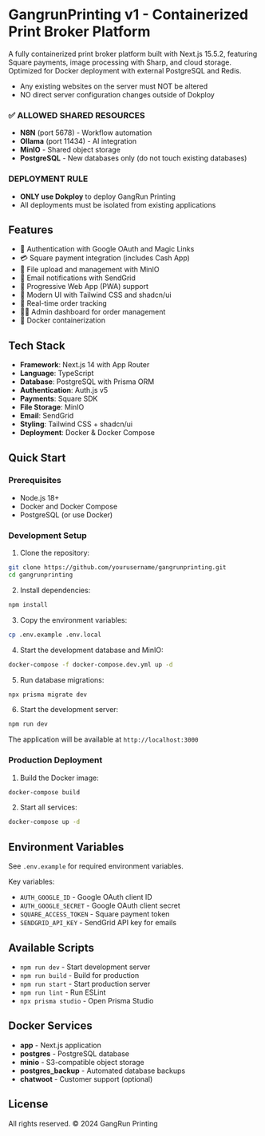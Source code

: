 # GangrunPrinting v1 - Containerized Print Broker Platform

A fully containerized print broker platform built with Next.js 15.5.2, featuring Square payments, image processing with Sharp, and cloud storage. Optimized for Docker deployment with external PostgreSQL and Redis.
- Any existing websites on the server must NOT be altered
- NO direct server configuration changes outside of Dokploy

### ✅ ALLOWED SHARED RESOURCES
- **N8N** (port 5678) - Workflow automation
- **Ollama** (port 11434) - AI integration
- **MinIO** - Shared object storage
- **PostgreSQL** - New databases only (do not touch existing databases)

### DEPLOYMENT RULE
- **ONLY use Dokploy** to deploy GangRun Printing
- All deployments must be isolated from existing applications

## Features

- 🔐 Authentication with Google OAuth and Magic Links
- 💳 Square payment integration (includes Cash App)
- 📁 File upload and management with MinIO
- 📧 Email notifications with SendGrid
- 📱 Progressive Web App (PWA) support
- 🎨 Modern UI with Tailwind CSS and shadcn/ui
- 🔄 Real-time order tracking
- 👨‍💼 Admin dashboard for order management
- 🐳 Docker containerization

## Tech Stack

- **Framework**: Next.js 14 with App Router
- **Language**: TypeScript
- **Database**: PostgreSQL with Prisma ORM
- **Authentication**: Auth.js v5
- **Payments**: Square SDK
- **File Storage**: MinIO
- **Email**: SendGrid
- **Styling**: Tailwind CSS + shadcn/ui
- **Deployment**: Docker & Docker Compose

## Quick Start

### Prerequisites

- Node.js 18+
- Docker and Docker Compose
- PostgreSQL (or use Docker)

### Development Setup

1. Clone the repository:
```bash
git clone https://github.com/yourusername/gangrunprinting.git
cd gangrunprinting
```

2. Install dependencies:
```bash
npm install
```

3. Copy the environment variables:
```bash
cp .env.example .env.local
```

4. Start the development database and MinIO:
```bash
docker-compose -f docker-compose.dev.yml up -d
```

5. Run database migrations:
```bash
npx prisma migrate dev
```

6. Start the development server:
```bash
npm run dev
```

The application will be available at `http://localhost:3000`

### Production Deployment

1. Build the Docker image:
```bash
docker-compose build
```

2. Start all services:
```bash
docker-compose up -d
```

## Environment Variables

See `.env.example` for required environment variables.

Key variables:
- `AUTH_GOOGLE_ID` - Google OAuth client ID
- `AUTH_GOOGLE_SECRET` - Google OAuth client secret
- `SQUARE_ACCESS_TOKEN` - Square payment token
- `SENDGRID_API_KEY` - SendGrid API key for emails

## Available Scripts

- `npm run dev` - Start development server
- `npm run build` - Build for production
- `npm run start` - Start production server
- `npm run lint` - Run ESLint
- `npx prisma studio` - Open Prisma Studio

## Docker Services

- **app** - Next.js application
- **postgres** - PostgreSQL database
- **minio** - S3-compatible object storage
- **postgres_backup** - Automated database backups
- **chatwoot** - Customer support (optional)

## License

All rights reserved. © 2024 GangRun Printing
